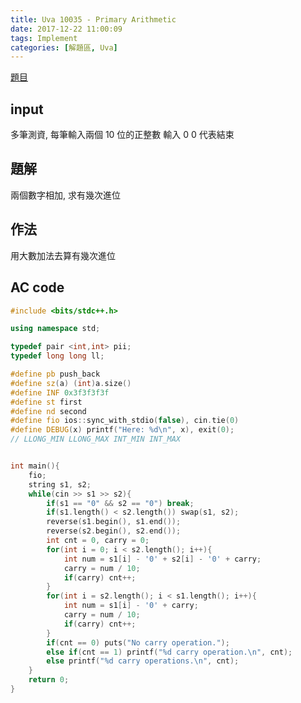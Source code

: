 ```yaml
---
title: Uva 10035 - Primary Arithmetic
date: 2017-12-22 11:00:09
tags: Implement
categories: [解題區, Uva]
---
```


[題目](https://uva.onlinejudge.org/index.php?option=com_onlinejudge&Itemid=8&page=show_problem&category=12&problem=976)

## input
多筆測資, 每筆輸入兩個 10 位的正整數
輸入 0 0 代表結束

## 題解
兩個數字相加, 求有幾次進位

## 作法
用大數加法去算有幾次進位

## AC code
```cpp
#include <bits/stdc++.h>

using namespace std;

typedef pair <int,int> pii;
typedef long long ll;

#define pb push_back
#define sz(a) (int)a.size()
#define INF 0x3f3f3f3f
#define st first
#define nd second
#define fio ios::sync_with_stdio(false), cin.tie(0)
#define DEBUG(x) printf("Here: %d\n", x), exit(0);
// LLONG_MIN LLONG_MAX INT_MIN INT_MAX


int main(){
    fio;
    string s1, s2;
    while(cin >> s1 >> s2){
        if(s1 == "0" && s2 == "0") break;
        if(s1.length() < s2.length()) swap(s1, s2);
        reverse(s1.begin(), s1.end());
        reverse(s2.begin(), s2.end());
        int cnt = 0, carry = 0;
        for(int i = 0; i < s2.length(); i++){
            int num = s1[i] - '0' + s2[i] - '0' + carry;
            carry = num / 10;
            if(carry) cnt++;
        }
        for(int i = s2.length(); i < s1.length(); i++){
            int num = s1[i] - '0' + carry;
            carry = num / 10;
            if(carry) cnt++;
        }
        if(cnt == 0) puts("No carry operation.");
        else if(cnt == 1) printf("%d carry operation.\n", cnt);
        else printf("%d carry operations.\n", cnt);
    }
    return 0;
}
```
